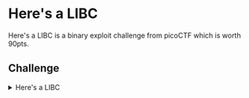 <H1>Here's a LIBC</H1>
<p></p>
Here's a LIBC is a binary exploit challenge from picoCTF which is worth 90pts.
<p></p>
<H2>Challenge</H2>

<details>
    <summary>Here's a LIBC</summary>
<p></p>
I am once again asking for you to pwn this binary <a href="https://drive.google.com/file/d/1waWN-9iVAFdSoEcvm9FyqvbJ_sODP3hx/view?usp=sharing" rel="nofollow">vuln</a> <a href="https://drive.google.com/file/d/1-wZ8d9Vm_kcI9OpiHcIPlS9f6C2eu7tg/view?usp=sharing" rel="nofollow">libc.so.6</a> <a href="https://drive.google.com/file/d/1z-yO1qpr0tabfjWHLel47Vvi1QVHjoz_/view?usp=sharing" rel="nofollow">Makefile</a> nc mercury.picoctf.net 1774
<p></p>
<details>
    <summary>Hint</summary>
<p></p>
PWNTools has a lot of useful features for getting offsets.
</details>
<p></p>

<details>
    <summary>Walkthrough</summary>
<p></p>

</details>